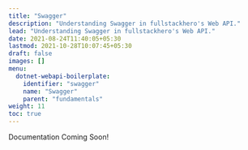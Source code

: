 ```yaml
---
title: "Swagger"
description: "Understanding Swagger in fullstackhero's Web API."
lead: "Understanding Swagger in fullstackhero's Web API."
date: 2021-08-24T11:40:05+05:30
lastmod: 2021-10-28T10:07:45+05:30
draft: false
images: []
menu:
  dotnet-webapi-boilerplate:
    identifier: "swagger"
    name: "Swagger"
    parent: "fundamentals"
weight: 11
toc: true
---
```


Documentation Coming Soon!

